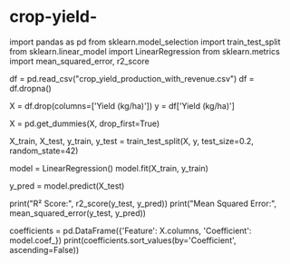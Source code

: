 # crop-yield-
import pandas as pd
from sklearn.model_selection import train_test_split
from sklearn.linear_model import LinearRegression
from sklearn.metrics import mean_squared_error, r2_score

df = pd.read_csv("crop_yield_production_with_revenue.csv")
df = df.dropna()

X = df.drop(columns=['Yield (kg/ha)'])
y = df['Yield (kg/ha)']

X = pd.get_dummies(X, drop_first=True)

X_train, X_test, y_train, y_test = train_test_split(X, y, test_size=0.2, random_state=42)

model = LinearRegression()
model.fit(X_train, y_train)

y_pred = model.predict(X_test)

print("R² Score:", r2_score(y_test, y_pred))
print("Mean Squared Error:", mean_squared_error(y_test, y_pred))

coefficients = pd.DataFrame({'Feature': X.columns, 'Coefficient': model.coef_})
print(coefficients.sort_values(by='Coefficient', ascending=False))
